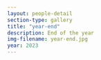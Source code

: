 ```yaml
---
layout: people-detail
section-type: gallery
title: "year-end"
description: End of the year
img-filename: year-end.jpg
year: 2023
---
```

